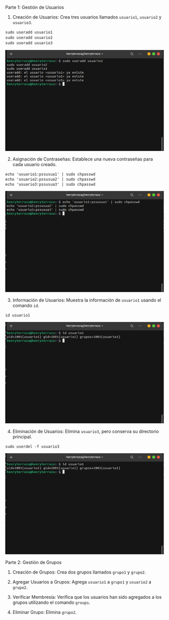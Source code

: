 Parte 1: Gestión de Usuarios
1. Creación de Usuarios: Crea tres usuarios llamados `usuario1`, `usuario2` y `usuario3`.

```cmd
sudo useradd usuario1
sudo useradd usuario2
sudo useradd usuario3
```

![](./Img/Captura%20desde%202024-08-04%2021-36-40.png)


2. Asignación de Contraseñas: Establece una nueva contraseñas para cada usuario creado.
```
echo 'usuario1:pssusua1' | sudo chpasswd 
echo 'usuario2:pssusua2' | sudo chpasswd 
echo 'usuario3:pssusua3' | sudo chpasswd 
```
![](./Img/Captura%20desde%202024-08-04%2021-46-45.png)

3. Información de Usuarios: Muestra la información de `usuario1` usando el comando `id`.
```
id usuario1
```
![](./Img/Captura%20desde%202024-08-04%2021-50-01.png)

4. Eliminación de Usuarios: Elimina `usuario3`, pero conserva su directorio principal.
```
sudo userdel -f usuario3
```
![](./Img/Captura%20desde%202024-08-04%2021-50-01.png)


Parte 2: Gestión de Grupos
1. Creación de Grupos: Crea dos grupos llamados `grupo1` y `grupo2`.

2. Agregar Usuarios a Grupos: Agrega `usuario1` a `grupo1` y `usuario2` a `grupo2`.

3. Verificar Membresía: Verifica que los usuarios han sido agregados a los grupos utilizando el comando `groups`.

4. Eliminar Grupo: Elimina `grupo2`.


